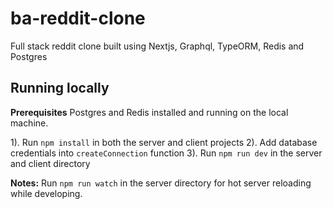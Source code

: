 # ba-reddit-clone

Full stack reddit clone built using Nextjs, Graphql, TypeORM, Redis and Postgres

## Running locally

**Prerequisites**
Postgres and Redis installed and running  on the local machine.

1). Run `npm install` in both the server and client projects
2). Add database credentials into `createConnection` function
3). Run `npm run dev` in the server and client directory

**Notes:**
Run `npm run watch` in the server directory for hot server reloading while developing.